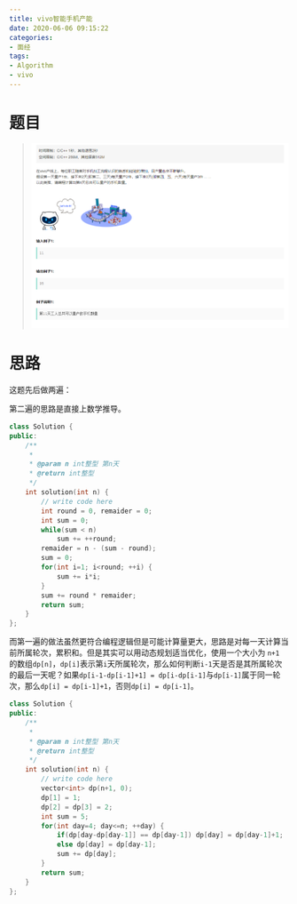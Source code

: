 ```yaml
---
title: vivo智能手机产能
date: 2020-06-06 09:15:22
categories:
- 面经
tags:
- Algorithm
- vivo
---
```


# 题目

> ![image-20200606091608467](vivo智能手机产能/image-20200606091608467.png)

# 思路

这题先后做两遍：

第二遍的思路是直接上数学推导。

```c++
class Solution {
public:
    /**
     * 
     * @param n int整型 第n天
     * @return int整型
     */
    int solution(int n) {
        // write code here
        int round = 0, remaider = 0;
        int sum = 0;
        while(sum < n)
            sum += ++round;
        remaider = n - (sum - round);
        sum = 0;
        for(int i=1; i<round; ++i) {
            sum += i*i;
        }
        sum += round * remaider;
        return sum;
    }
};
```

而第一遍的做法虽然更符合编程逻辑但是可能计算量更大，思路是对每一天计算当前所属轮次，累积和。但是其实可以用动态规划适当优化，使用一个大小为 `n+1` 的数组`dp[n]`，`dp[i]`表示第`i`天所属轮次，那么如何判断`i-1`天是否是其所属轮次的最后一天呢？如果`dp[i-1-dp[i-1]+1] = dp[i-dp[i-1]`与`dp[i-1]`属于同一轮次，那么`dp[i] = dp[i-1]+1`，否则`dp[i] = dp[i-1]`。

```c++
class Solution {
public:
    /**
     * 
     * @param n int整型 第n天
     * @return int整型
     */
    int solution(int n) {
        // write code here
        vector<int> dp(n+1, 0);
        dp[1] = 1;
        dp[2] = dp[3] = 2;
        int sum = 5;
        for(int day=4; day<=n; ++day) {
            if(dp[day-dp[day-1]] == dp[day-1]) dp[day] = dp[day-1]+1;
            else dp[day] = dp[day-1];
            sum += dp[day];
        }
        return sum;
    }
};
```

